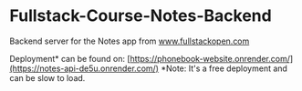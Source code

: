 # Fullstack-Course-Notes-Backend
Backend server for the Notes app from www.fullstackopen.com

Deployment* can be found on: [https://phonebook-website.onrender.com/](https://notes-api-de5u.onrender.com/)
*Note: It's a free deployment and can be slow to load. 
